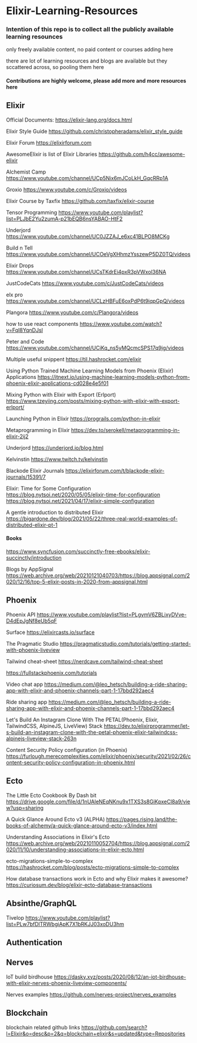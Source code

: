 # Elixir-Learning-Resources

### Intention of this repo is to collect all the publicly available learning resounces
only freely available content, no paid content or courses adding here

there are lot of learning resources and blogs are available but they sccattered across, so pooling them here


#### Contributions are highly welcome, please add more and more resources here


## Elixir

Official Documents:
  https://elixir-lang.org/docs.html

Elixir Style Guide
https://github.com/christopheradams/elixir_style_guide

Elixir Forum
https://elixirforum.com

AwesomeElixir is list of Elixir Libraries
https://github.com/h4cc/awesome-elixir

Alchemist Camp
https://www.youtube.com/channel/UCp5Nix6mJCoLkH_GqcRRp1A

Groxio
https://www.youtube.com/c/Groxio/videos

Elixir Course by Taxfix
https://github.com/taxfix/elixir-course

Tensor Programming
https://www.youtube.com/playlist?list=PLJbE2Yu2zumA-p21bEQB6nsYABAO-HtF2

Underjord
https://www.youtube.com/channel/UC0JZZAJ_e6xc41BLPO8MCKg

Build n Tell
https://www.youtube.com/channel/UCOeVgXHhmzYsszewP5DZ0TQ/videos

Elixir Drops
https://www.youtube.com/channel/UCsTKdrEi4pxR3pVWxol36NA

JustCodeCats
https://www.youtube.com/c/JustCodeCats/videos

elx pro
https://www.youtube.com/channel/UCLzHBFuE6oxPdP6t9iqpGpQ/videos

Plangora
https://www.youtube.com/c/Plangora/videos

how to use react components
https://www.youtube.com/watch?v=FqI8YqnDJsI

Peter and Code
https://www.youtube.com/channel/UCiKq_ns5yMQcmcSPS17q9jg/videos


Multiple useful snippent
https://til.hashrocket.com/elixir

Using Python Trained Machine Learning Models from Phoenix (Elixir) Applications
https://itnext.io/using-machine-learning-models-python-from-phoenix-elixir-applications-cd028e4e5f01

Mixing Python with Elixir with Export (Erlport)
https://www.tzeyiing.com/posts/mixing-python-with-elixir-with-export-erlport/

Launching Python in Elixir
https://prograils.com/python-in-elixir


Metaprogramming in Elixir
https://dev.to/serokell/metaprogramming-in-elixir-2ij2

Underjord
https://underjord.io/blog.html

Kelvinstin
https://www.twitch.tv/kelvinstin

Blackode Elixir Journals
https://elixirforum.com/t/blackode-elixir-journals/15391/7

Elixir: Time for Some Configuration
https://blog.nytsoi.net/2020/05/05/elixir-time-for-configuration
https://blog.nytsoi.net/2021/04/17/elixir-simple-configuration

A gentle introduction to distributed Elixir 
https://bigardone.dev/blog/2021/05/22/three-real-world-examples-of-distributed-elixir-pt-1

  #### Books

https://www.syncfusion.com/succinctly-free-ebooks/elixir-succinctly/introduction

Blogs by AppSignal
https://web.archive.org/web/20210121040703/https://blog.appsignal.com/2020/12/16/top-5-elixir-posts-in-2020-from-appsignal.html



## Phoenix

Phoenix API
https://www.youtube.com/playlist?list=PLgymV6ZBLixyDVve-D4dEpJgNf8eUb5qF

Surface
https://elixircasts.io/surface

The Pragmatic Studio
https://pragmaticstudio.com/tutorials/getting-started-with-phoenix-liveview

Tailwind cheat-sheet
https://nerdcave.com/tailwind-cheat-sheet

https://fullstackphoenix.com/tutorials

Video chat app
https://medium.com/@leo_hetsch/building-a-ride-sharing-app-with-elixir-and-phoenix-channels-part-1-17bbd292aec4

Ride sharing app
https://medium.com/@leo_hetsch/building-a-ride-sharing-app-with-elixir-and-phoenix-channels-part-1-17bbd292aec4

Let's Build An Instagram Clone With The PETAL(Phoenix, Elixir, TailwindCSS, AlpineJS, LiveView) Stack
https://dev.to/elixirprogrammer/let-s-build-an-instagram-clone-with-the-petal-phoenix-elixir-tailwindcss-alpinejs-liveview-stack-263n

Content Security Policy configuration (in Phoenix)
https://furlough.merecomplexities.com/elixir/phoenix/security/2021/02/26/content-security-policy-configuration-in-phoenix.html


## Ecto

The Little Ecto Cookbook By Dash bit
https://drive.google.com/file/d/1nUAleNEqNKnu9x1TXS3s8GiKpxeCl8a9/view?usp=sharing

A Quick Glance Around Ecto v3 (ALPHA)
https://pages.rising.land/the-books-of-alchemy/a-quick-glance-around-ecto-v3/index.html

Understanding Associations in Elixir's Ecto
https://web.archive.org/web/20210110052704/https://blog.appsignal.com/2020/11/10/understanding-associations-in-elixir-ecto.html

ecto-migrations-simple-to-complex
https://hashrocket.com/blog/posts/ecto-migrations-simple-to-complex

How database transactions work in Ecto and why Elixir makes it awesome?
https://curiosum.dev/blog/elixir-ecto-database-transactions

## Absinthe/GraphQL

Tivelop
https://www.youtube.com/playlist?list=PLw7bfDlTRWbgiApK7X1bRKJJ03xoDU3hm


## Authentication



## Nerves

IoT build birdhouse
https://dasky.xyz/posts/2020/08/12/an-iot-birdhouse-with-elixir-nerves-phoenix-liveview-components/

Nerves examples
https://github.com/nerves-project/nerves_examples

## Blockchain 

blockchain related github links
https://github.com/search?l=Elixir&o=desc&p=2&q=blockchain+elixir&s=updated&type=Repositories

